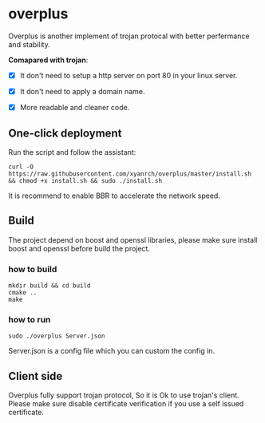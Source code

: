 # overplus
Overplus is another implement of trojan protocal with better perfermance and stability.

**Comapared with trojan**:
- [x] It don't need to setup a http server on port 80 in your linux server.
- [x] It don't need to apply a domain name.
- [x] More readable and cleaner code.




## One-click deployment
Run the script and follow the assistant:

``` curl -O https://raw.githubusercontent.com/xyanrch/overplus/master/install.sh && chmod +x install.sh && sudo ./install.sh ```
 
 It is recommend to enable BBR to accelerate the network speed.

## Build
The project depend on boost and openssl libraries, please make sure install boost and openssl before build the project.

### how to build
``` 
mkdir build && cd build
cmake ..
make

```
### how to run

``` 
sudo ./overplus Server.json
```
Server.json is a config file which you can custom the config in.


 ## Client side 
 Overplus fully support trojan protocol, So it is Ok to use trojan's client. Please make sure disable certificate verification if you use a self issued certificate.

